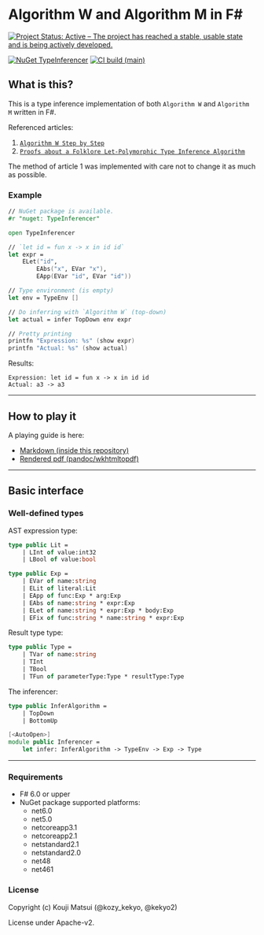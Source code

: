 # Algorithm W and Algorithm M in F#

[![Project Status: Active – The project has reached a stable, usable state and is being actively developed.](https://www.repostatus.org/badges/latest/active.svg)](https://www.repostatus.org/#active)

[![NuGet TypeInferencer](https://img.shields.io/nuget/v/TypeInferencer.svg?style=flat)](https://www.nuget.org/packages/TypeInferencer)
[![CI build (main)](https://github.com/kekyo/TypeInferencer/workflows/.NET/badge.svg?branch=main)](https://github.com/kekyo/TypeInferencer/actions?query=branch%3Amain)

## What is this?

This is a type inference implementation of both `Algorithm W` and `Algorithm M` written in F#.

Referenced articles:

1. [`Algorithm W Step by Step`](http://citeseerx.ist.psu.edu/viewdoc/download?doi=10.1.1.65.7733&rep=rep1&type=pdf)
2. [`Proofs about a Folklore Let-Polymorphic Type
Inference Algorithm`](https://citeseerx.ist.psu.edu/viewdoc/download?doi=10.1.1.29.4595&rep=rep1&type=pdf)

The method of article 1 was implemented with care not to change it as much as possible.

### Example

```fsharp
// NuGet package is available.
#r "nuget: TypeInferencer"

open TypeInferencer

// `let id = fun x -> x in id id`
let expr =
    ELet("id",
        EAbs("x", EVar "x"),
        EApp(EVar "id", EVar "id"))

// Type environment (is empty)
let env = TypeEnv []

// Do inferring with `Algorithm W` (top-down)
let actual = infer TopDown env expr

// Pretty printing
printfn "Expression: %s" (show expr)
printfn "Actual: %s" (show actual)
```

Results:

```
Expression: let id = fun x -> x in id id
Actual: a3 -> a3
```

---

## How to play it

A playing guide is here:

* [Markdown (inside this repository)](docs/HowToPlay_en.md)
* [Rendered pdf (pandoc/wkhtmltopdf)](docs/HowToPlay_en.pdf)

---

## Basic interface

### Well-defined types

AST expression type:

```fsharp
type public Lit =
    | LInt of value:int32
    | LBool of value:bool

type public Exp =
    | EVar of name:string
    | ELit of literal:Lit
    | EApp of func:Exp * arg:Exp
    | EAbs of name:string * expr:Exp
    | ELet of name:string * expr:Exp * body:Exp
    | EFix of func:string * name:string * expr:Exp
```

Result type type:

```fsharp
type public Type =
    | TVar of name:string
    | TInt
    | TBool
    | TFun of parameterType:Type * resultType:Type
```

The inferencer:

```fsharp
type public InferAlgorithm =
    | TopDown
    | BottomUp

[<AutoOpen>]
module public Inferencer =
    let infer: InferAlgorithm -> TypeEnv -> Exp -> Type
```

---

### Requirements

* F# 6.0 or upper
* NuGet package supported platforms:
  * net6.0
  * net5.0
  * netcoreapp3.1
  * netcoreapp2.1
  * netstandard2.1
  * netstandard2.0
  * net48
  * net461

### License

Copyright (c) Kouji Matsui (@kozy_kekyo, @kekyo2)

License under Apache-v2.
